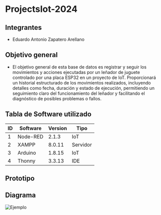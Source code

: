 # ProjectsIot-2024
## Integrantes
* Eduardo Antonio Zapatero Arellano
## Objetivo general 
* El objetivo general de esta base de datos es registrar y seguir los movimientos y acciones ejecutadas por un leñador de juguete controlado por una placa ESP32 en un proyecto de IoT. Proporcionará un historial estructurado de los movimientos realizados, incluyendo detalles como fecha, duración y estado de ejecución, permitiendo un seguimiento claro del funcionamiento del leñador y facilitando el diagnóstico de posibles problemas o fallos.
## Tabla de Software utilizado
| ID | Software  | Version | Tipo    |
|----|-----------|---------|---------|
| 1  | Node-RED  | 2.1.3   | IoT     |
| 2  | XAMPP     | 8.0.11  | Servidor|
| 3  | Arduino   | 1.8.15  | IoT     |
| 4  | Thonny    | 3.3.13  | IDE     |
## Prototipo



## Diagrama 
![Ejemplo](image2.png)







